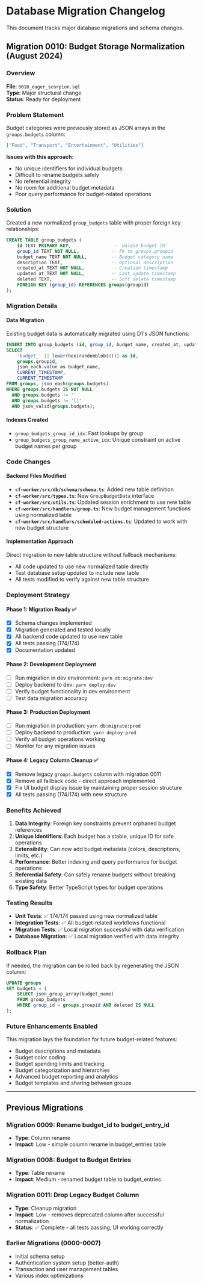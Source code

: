 # Database Migration Changelog

This document tracks major database migrations and schema changes.

## Migration 0010: Budget Storage Normalization (August 2024)

### Overview
**File**: `0010_eager_scorpion.sql`  
**Type**: Major structural change  
**Status**: Ready for deployment  

### Problem Statement
Budget categories were previously stored as JSON arrays in the `groups.budgets` column:
```json
["Food", "Transport", "Entertainment", "Utilities"]
```

**Issues with this approach:**
- No unique identifiers for individual budgets
- Difficult to rename budgets safely
- No referential integrity
- No room for additional budget metadata
- Poor query performance for budget-related operations

### Solution
Created a new normalized `group_budgets` table with proper foreign key relationships:

```sql
CREATE TABLE group_budgets (
    id TEXT PRIMARY KEY,                -- Unique budget ID
    group_id TEXT NOT NULL,            -- FK to groups.groupid
    budget_name TEXT NOT NULL,         -- Budget category name  
    description TEXT,                  -- Optional description
    created_at TEXT NOT NULL,          -- Creation timestamp
    updated_at TEXT NOT NULL,          -- Last update timestamp
    deleted TEXT,                      -- Soft delete timestamp
    FOREIGN KEY (group_id) REFERENCES groups(groupid)
);
```

### Migration Details

#### Data Migration
Existing budget data is automatically migrated using D1's JSON functions:
```sql
INSERT INTO group_budgets (id, group_id, budget_name, created_at, updated_at)
SELECT 
    'budget_' || lower(hex(randomblob(8))) as id,
    groups.groupid,
    json_each.value as budget_name,
    CURRENT_TIMESTAMP,
    CURRENT_TIMESTAMP
FROM groups, json_each(groups.budgets)
WHERE groups.budgets IS NOT NULL 
  AND groups.budgets != '' 
  AND groups.budgets != '[]'
  AND json_valid(groups.budgets);
```

#### Indexes Created
- `group_budgets_group_id_idx`: Fast lookups by group
- `group_budgets_group_name_active_idx`: Unique constraint on active budget names per group

### Code Changes

#### Backend Files Modified
- **`cf-worker/src/db/schema/schema.ts`**: Added new table definition
- **`cf-worker/src/types.ts`**: New `GroupBudgetData` interface
- **`cf-worker/src/utils.ts`**: Updated session enrichment to use new table
- **`cf-worker/src/handlers/group.ts`**: New budget management functions using normalized table
- **`cf-worker/src/handlers/scheduled-actions.ts`**: Updated to work with new budget structure

#### Implementation Approach
Direct migration to new table structure without fallback mechanisms:
- All code updated to use new normalized table directly
- Test database setup updated to include new table
- All tests modified to verify against new table structure

### Deployment Strategy

#### Phase 1: Migration Ready ✅
- [x] Schema changes implemented
- [x] Migration generated and tested locally
- [x] All backend code updated to use new table
- [x] All tests passing (174/174)
- [x] Documentation updated

#### Phase 2: Development Deployment
- [ ] Run migration in dev environment: `yarn db:migrate:dev`
- [ ] Deploy backend to dev: `yarn deploy:dev`
- [ ] Verify budget functionality in dev environment
- [ ] Test data migration accuracy

#### Phase 3: Production Deployment
- [ ] Run migration in production: `yarn db:migrate:prod` 
- [ ] Deploy backend to production: `yarn deploy:prod`
- [ ] Verify all budget operations working
- [ ] Monitor for any migration issues

#### Phase 4: Legacy Column Cleanup ✅
- [x] Remove legacy `groups.budgets` column with migration 0011
- [x] Remove all fallback code - direct approach implemented
- [x] Fix UI budget display issue by maintaining proper session structure
- [x] All tests passing (174/174) with new structure

### Benefits Achieved

1. **Data Integrity**: Foreign key constraints prevent orphaned budget references
2. **Unique Identifiers**: Each budget has a stable, unique ID for safe operations
3. **Extensibility**: Can now add budget metadata (colors, descriptions, limits, etc.)
4. **Performance**: Better indexing and query performance for budget operations
5. **Referential Safety**: Can safely rename budgets without breaking existing data
6. **Type Safety**: Better TypeScript types for budget operations

### Testing Results

- **Unit Tests**: ✅ 174/174 passed using new normalized table
- **Integration Tests**: ✅ All budget-related workflows functional
- **Migration Tests**: ✅ Local migration successful with data verification
- **Database Migration**: ✅ Local migration verified with data integrity

### Rollback Plan

If needed, the migration can be rolled back by regenerating the JSON column:
```sql
UPDATE groups 
SET budgets = (
    SELECT json_group_array(budget_name)
    FROM group_budgets 
    WHERE group_id = groups.groupid AND deleted IS NULL
);
```

### Future Enhancements Enabled

This migration lays the foundation for future budget-related features:
- Budget descriptions and metadata
- Budget color coding
- Budget spending limits and tracking
- Budget categorization and hierarchies
- Advanced budget reporting and analytics
- Budget templates and sharing between groups

---

## Previous Migrations

### Migration 0009: Rename budget_id to budget_entry_id
- **Type**: Column rename
- **Impact**: Low - simple column rename in budget_entries table

### Migration 0008: Budget to Budget Entries
- **Type**: Table rename
- **Impact**: Medium - renamed budget table to budget_entries

### Migration 0011: Drop Legacy Budget Column
- **Type**: Cleanup migration  
- **Impact**: Low - removes deprecated column after successful normalization
- **Status**: ✅ Complete - all tests passing, UI working correctly

### Earlier Migrations (0000-0007)
- Initial schema setup
- Authentication system setup (better-auth)
- Transaction and user management tables
- Various index optimizations